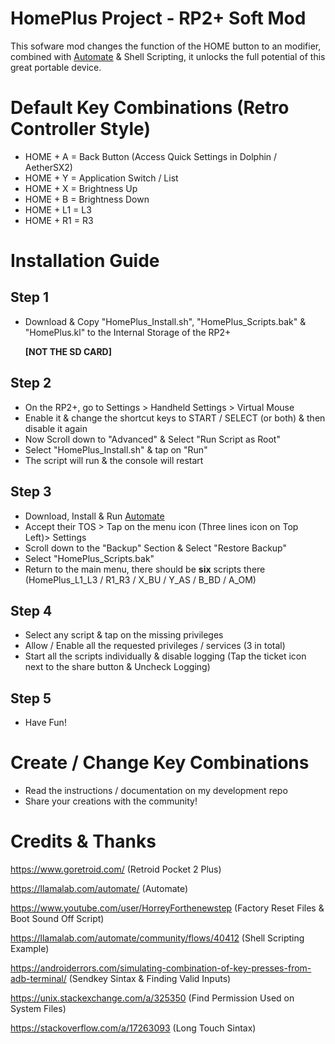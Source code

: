 # HomePlus Project - RP2+ Soft Mod

This sofware mod changes the function of the HOME button to an modifier, combined with [Automate](https://llamalab.com/automate/) & Shell Scripting, it unlocks the full potential of this great portable device.

# Default Key Combinations (Retro Controller Style)

- HOME + A  = Back Button (Access Quick Settings in Dolphin / AetherSX2) 
- HOME + Y  = Application Switch / List
- HOME + X  = Brightness Up
- HOME + B  = Brightness Down
- HOME + L1 = L3
- HOME + R1 = R3

# Installation Guide

## Step 1

- Download & Copy "HomePlus_Install.sh", "HomePlus_Scripts.bak" & "HomePlus.kl" to the Internal Storage of the RP2+ 

  **[NOT THE SD CARD]**

## Step 2

- On the RP2+, go to Settings > Handheld Settings > Virtual Mouse
- Enable it & change the shortcut keys to START / SELECT (or both) & then disable it again
- Now Scroll down to "Advanced" & Select "Run Script as Root"
- Select "HomePlus_Install.sh" & tap on "Run"
- The script will run & the console will restart

## Step 3

- Download, Install & Run [Automate](https://llamalab.com/automate/)
- Accept their TOS > Tap on the menu icon (Three lines icon on Top Left)> Settings
- Scroll down to the "Backup" Section & Select "Restore Backup"
- Select "HomePlus_Scripts.bak"
- Return to the main menu, there should be **six** scripts there (HomePlus_L1_L3 / R1_R3 / X_BU / Y_AS / B_BD / A_OM)

## Step 4

- Select any script & tap on the missing privileges
- Allow / Enable all the requested privileges / services (3 in total)
- Start all the scripts individually & disable logging (Tap the ticket icon next to the share button & Uncheck Logging)

## Step 5

- Have Fun!

# Create / Change Key Combinations

- Read the instructions / documentation on my development repo
- Share your creations with the community! 

# Credits & Thanks

https://www.goretroid.com/ (Retroid Pocket 2 Plus)

https://llamalab.com/automate/ (Automate)

https://www.youtube.com/user/HorreyForthenewstep (Factory Reset Files & Boot Sound Off Script)

https://llamalab.com/automate/community/flows/40412 (Shell Scripting Example)

https://androiderrors.com/simulating-combination-of-key-presses-from-adb-terminal/ 
(Sendkey Sintax & Finding Valid Inputs)

https://unix.stackexchange.com/a/325350 (Find Permission Used on System Files)

https://stackoverflow.com/a/17263093 (Long Touch Sintax)

